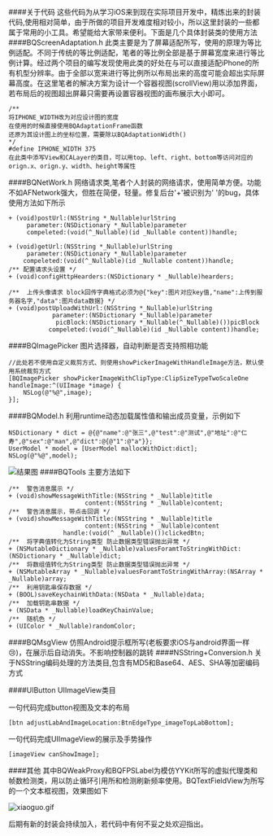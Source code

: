 


####关于代码
这些代码为从学习iOS来到现在实际项目开发中，精炼出来的封装代码,使用相对简单，由于所做的项目开发难度相对较小，所以这里封装的一些都属于常用的小工具。希望能给大家带来便利。下面是几个具体封装类的使用方法
####BQScreenAdaptation.h
此类主要是为了屏幕适配所写，使用的原理为等比例适配。不同于传统的等比例适配，笔者的等比例全部是基于屏幕宽度来进行等比例计算。经过两个项目的编写发现使用此类的好处在与可以直接适配iPhone的所有机型分辨率。由于全部以宽来进行等比例所以布局出来的高度可能会超出实际屏幕高度。在这里笔者的解决方案为设计一个容器视图(scrollView)用以添加界面，若布局后的视图超出屏幕只需要再设置容器视图的画布展示大小即可。

    /**
    将IPHONE_WIDTH改为对应设计图的宽度
    在使用的时候直接使用BQAdaptationFrame函数
    还原为其设计图上的坐标位置，需要除以BQAdaptationWidth()
    */
    #define IPHONE_WIDTH 375
    在此类中添写View和CALayer的类目，可以用top、left、right、bottom等访问对应的orign.x、orign.y、width、height等属性
####BQNetWork.h
网络请求类,笔者个人封装的网络请求，使用简单方便。功能不如AFNetwork强大，但胜在简便，轻量。修复后台'+'被识别为' '的bug，具体使用方法如下所示

    + (void)postUrl:(NSString *_Nullable)urlString
         parameter:(NSDictionary *_Nullable)parameter
         compeleted:(void(^_Nullable)(id _Nullable content))handle;

    + (void)getUrl:(NSString *_Nullable)urlString
         parameter:(NSDictionary *_Nullable)parameter
        compeleted:(void(^_Nullable)(id _Nullable content))handle;
    /** 配置请求头设置 */
    + (void)configHttpHearders:(NSDictionary * _Nullable)hearders;

    /**  上传头像请求 block回传字典格式必须为@{"key":图片对应key值,"name":上传到服务器名字,"data":图片data数据} */
    + (void)postUploadWithUrl:(NSString *_Nullable)urlString
                parameter:(NSDictionary *_Nullable)parameter
                 picBlock:(NSDictionary *_Nullable(^_Nullable)())picBlock
               compeleted:(void(^_Nullable)(id _Nullable content))handle;    

####BQImagePicker
图片选择器，自动判断是否支持照相功能

    //此处若不使用自定义裁剪方式、则使用showPickerImageWithHandleImage方法，默认使用系统裁剪方式
    [BQImagePicker showPickerImageWithClipType:ClipSizeTypeTwoScaleOne handleImage:^(UIImage *image) {
        NSLog(@"%@",image);
    }];

####BQModel.h
利用runtime动态加载属性值和输出成员变量，示例如下

    NSDictionary * dict = @{@"name":@"张三",@"test":@"测试",@"地址":@"仁寿",@"sex":@"man",@"dict":@{@"1":@"a"}};
    UserModel * model = [UserModel mallocWithDict:dict];
    NSLog(@"%@",model);

![结果图](http://oblos8tvd.bkt.clouddn.com/customControl-jieguotu-1.png)
####BQTools
主要方法如下

    /**  警告消息展示 */
    + (void)showMessageWithTitle:(NSString * _Nullable)title
                         content:(NSString * _Nullable)content;
    /**  警告消息展示，带点击回调 */
    + (void)showMessageWithTitle:(NSString * _Nullable)title
                         content:(NSString * _Nullable)content
                   handle:(void(^ _Nullable)())clickedBtn;
    /**  将字典值转化为String类型 防止数据类型错误抛出异常 */
    + (NSMutableDictionary * _Nullable)valuesForamtToStringWithDict:(NSDictionary * _Nullable)dict;
    /**  将数组值转化为String类型 防止数据类型错误抛出异常 */
    + (NSMutableArray * _Nullable)valuesForamtToStringWithArray:(NSArray * _Nullable)array;
    /**  利用钥匙串保存数据 */
    + (BOOL)saveKeychainWithData:(NSData * _Nullable)data;
    /**  加载钥匙串数据 */
    + (NSData * _Nullable)loadKeyChainValue;
    /**  随机色 */
    + (UIColor * _Nullable)randomColor;
####BQMsgView
仿照Android提示框所写(老板要求iOS与android界面一样😢)，在展示后自动消失。不影响控制器的跳转
####NSString+Conversion.h
关于NSString编码处理的方法类目,包含有MD5和Base64、AES、SHA等加密编码方式

####UIButton UIImageView类目

一句代码完成button视图及文本的布局

    [btn adjustLabAndImageLocation:BtnEdgeType_imageTopLabBottom];

一句代码完成UIImageView的展示及手势操作

    [imageView canShowImage];

####其他
其中BQWeakProxy和BQFPSLabel为模仿YYKit所写的虚拟代理类和帧数检测类，用以防止循环引用所和检测刷新频率使用。BQTextFieldView为所写的一个文本框视图，效果图如下
  
![xiaoguo.gif](http://oblos8tvd.bkt.clouddn.com/xiaoguo.gif)

后期有新的封装会持续加入，若代码中有何不妥之处欢迎指出。


